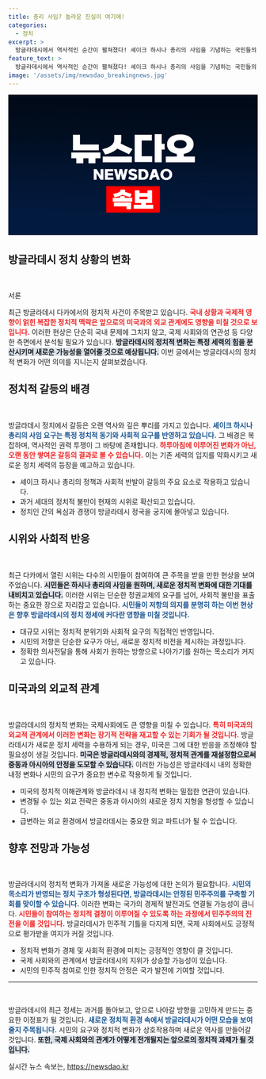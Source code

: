 ```yaml
---
title: 총리 사임? 놀라운 진실이 여기에!
categories:
  - 정치
excerpt: >
  방글라데시에서 역사적인 순간이 펼쳐졌다! 셰이크 하시나 총리의 사임을 기념하는 국민들의 열띤 축하 현장을 확인하세요. 전환점이 될 이 순간을 놓치지 마십시오!
feature_text: >
  방글라데시에서 역사적인 순간이 펼쳐졌다! 셰이크 하시나 총리의 사임을 기념하는 국민들의 열띤 축하 현장을 확인하세요. 전환점이 될 이 순간을 놓치지 마십시오!
image: '/assets/img/newsdao_breakingnews.jpg'
---
```


<p><img src="/assets/img/newsdao_breakingnews.jpg" alt="bookingtag 속보" /></p>

<h2 data-ke-size="size26">방글라데시 정치 상황의 변화</h2>

<p data-ke-size="size16">&nbsp;</p>

<p>서론</p>

<p>최근 방글라데시 다카에서의 정치적 사건이 주목받고 있습니다. <b><span style="color: #ee2323;">국내 상황과 국제적 영향이 얽힌 복잡한 정치적 맥락은 앞으로의 미국과의 외교 관계에도 영향을 미칠 것으로 보입니다.</span></b> 이러한 현상은 단순히 국내 문제에 그치지 않고, 국제 사회와의 연관성 등 다양한 측면에서 분석될 필요가 있습니다. <b><span style="background-color: #21538527;">방글라데시의 정치적 변화는 특정 세력의 힘을 분산시키며 새로운 가능성을 열어줄 것으로 예상됩니다.</span></b> 이번 글에서는 방글라데시의 정치적 변화가 어떤 의미를 지니는지 살펴보겠습니다.</p>

<h2 data-ke-size="size26">정치적 갈등의 배경</h2>

<p data-ke-size="size16">&nbsp;</p>

<p>방글라데시 정치에서 갈등은 오랜 역사와 깊은 뿌리를 가지고 있습니다. <b><span style="color: #1a5490;">셰이크 하시나 총리의 사임 요구는 특정 정치적 동기와 사회적 요구를 반영하고 있습니다.</span></b> 그 배경은 복잡하며, 역사적인 권력 투쟁이 그 바탕에 존재합니다. <b><span style="color: #ee2323;">하루아침에 이루어진 변화가 아닌, 오랜 동안 쌓여온 갈등의 결과로 볼 수 있습니다.</span></b> 이는 기존 세력의 입지를 약화시키고 새로운 정치 세력의 등장을 예고하고 있습니다.</p>

<ul>
<li>셰이크 하시나 총리의 정책과 사회적 반발이 갈등의 주요 요소로 작용하고 있습니다.</li>
<li>과거 세대의 정치적 불만이 현재의 시위로 확산되고 있습니다.</li>
<li>정치인 간의 욕심과 경쟁이 방글라데시 정국을 궁지에 몰아넣고 있습니다.</li>
</ul>

<h2 data-ke-size="size26">시위와 사회적 반응</h2>

<p data-ke-size="size16">&nbsp;</p>

<p>최근 다카에서 열린 시위는 다수의 시민들이 참여하여 큰 주목을 받을 만한 현상을 보여주었습니다. <b><span style="background-color: #21538527;">시민들은 하시나 총리의 사임을 원하며, 새로운 정치적 변화에 대한 기대를 내비치고 있습니다.</span></b> 이러한 시위는 단순한 정권교체의 요구를 넘어, 사회적 불만을 표출하는 중요한 장으로 자리잡고 있습니다. <b><span style="color: #1a5490;">시민들이 저항의 의지를 분명히 하는 이번 현상은 향후 방글라데시의 정치 정세에 커다란 영향을 미칠 것입니다.</span></b></p>

<ul>
<li>대규모 시위는 정치적 분위기와 사회적 요구의 직접적인 반영입니다.</li>
<li>시민의 저항은 단순한 요구가 아닌, 새로운 정치적 비전을 제시하는 과정입니다.</li>
<li>정확한 의사전달을 통해 사회가 원하는 방향으로 나아가기를 원하는 목소리가 커지고 있습니다.</li>
</ul>

<h2 data-ke-size="size26">미국과의 외교적 관계</h2>

<p data-ke-size="size16">&nbsp;</p>

<p>방글라데시의 정치적 변화는 국제사회에도 큰 영향을 미칠 수 있습니다. <b><span style="color: #ee2323;">특히 미국과의 외교적 관계에서 이러한 변화는 장기적 전략을 재고할 수 있는 기회가 될 것입니다.</span></b> 방글라데시가 새로운 정치 세력을 수용하게 되는 경우, 미국은 그에 대한 반응을 조정해야 할 필요성이 생길 것입니다. <b><span style="background-color: #21538527;">미국은 방글라데시와의 경제적, 정치적 관계를 재설정함으로써 중동과 아시아의 안정을 도모할 수 있습니다.</span></b> 이러한 가능성은 방글라데시 내의 정확한 내정 변화나 시민의 요구가 중요한 변수로 작용하게 될 것입니다.</p>

<ul>
<li>미국의 정치적 이해관계와 방글라데시 내 정치적 변화는 밀접한 연관이 있습니다.</li>
<li>변경될 수 있는 외교 전략은 중동과 아시아의 새로운 정치 지형을 형성할 수 있습니다.</li>
<li>급변하는 외교 환경에서 방글라데시는 중요한 외교 파트너가 될 수 있습니다.</li>
</ul>

<h2 data-ke-size="size26">향후 전망과 가능성</h2>

<p data-ke-size="size16">&nbsp;</p>

<p>방글라데시의 정치적 변화가 가져올 새로운 가능성에 대한 논의가 필요합니다. <b><span style="color: #1a5490;">시민의 목소리가 반영되는 정치 구조가 형성된다면, 방글라데시는 안정된 민주주의를 구축할 기회를 맞이할 수 있습니다.</span></b> 이러한 변화는 국가의 경제적 발전과도 연결될 가능성이 큽니다. <b><span style="color: #ee2323;">시민들이 참여하는 정치적 결정이 이루어질 수 있도록 하는 과정에서 민주주의의 진전을 이룰 것입니다.</span></b> 방글라데시가 민주적 기틀을 다지게 되면, 국제 사회에서도 긍정적으로 평가받을 여지가 커질 것입니다.</p>

<ul>
<li>정치적 변화가 경제 및 사회적 환경에 미치는 긍정적인 영향이 클 것입니다.</li>
<li>국제 사회와의 관계에서 방글라데시의 지위가 상승할 가능성이 있습니다.</li>
<li>시민의 민주적 참여로 인한 정치적 안정은 국가 발전에 기여할 것입니다.</li>
</ul>

<hr>

<p data-ke-size="size16">&nbsp;</p>

<p>방글라데시의 최근 정세는 과거를 돌아보고, 앞으로 나아갈 방향을 고민하게 만드는 중요한 이정표가 될 것입니다. <b><span style="color: #1a5490;">새로운 정치적 환경 속에서 방글라데시가 어떤 모습을 보여줄지 주목됩니다.</span></b> 시민의 요구와 정치적 변화가 상호작용하며 새로운 역사를 만들어갈 것입니다. <b><span style="background-color: #21538527;">또한, 국제 사회와의 관계가 어떻게 전개될지는 앞으로의 정치적 과제가 될 것입니다.</span></b></p>
실시간 뉴스 속보는, <a href="https://newsdao.kr" rel="dofollow">https://newsdao.kr</a>


